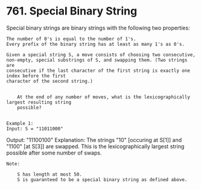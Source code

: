 # 761. Special Binary String

Special binary strings are binary strings with the following two properties:
    
    
    The number of 0's is equal to the number of 1's.
    Every prefix of the binary string has at least as many 1's as 0's.
    
    Given a special string S, a move consists of choosing two consecutive,
    non-empty, special substrings of S, and swapping them. (Two strings are
    consecutive if the last character of the first string is exactly one index before the first
    character of the second string.)

    
        At the end of any number of moves, what is the lexicographically largest resulting string
        possible?
    

    Example 1:
    Input: S = "11011000"
Output: "11100100"
Explanation:
The strings "10" [occuring at S[1]] and "1100" [at S[3]] are swapped.
This is the lexicographically largest string possible after some number of swaps.

    

    Note:
    
        S has length at most 50.
        S is guaranteed to be a special binary string as defined above.